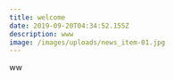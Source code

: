 ```yaml
---
title: welcome
date: 2019-09-20T04:34:52.155Z
description: www
image: /images/uploads/news_item-01.jpg
---
```

ww
